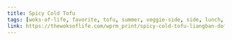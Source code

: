 ```yaml
---
title: Spicy Cold Tofu
tags: [woks-of-life, favorite, tofu, summer, veggie-side, side, lunch, dinner]
link: https://thewoksoflife.com/wprm_print/spicy-cold-tofu-liangban-dofu
---
```


